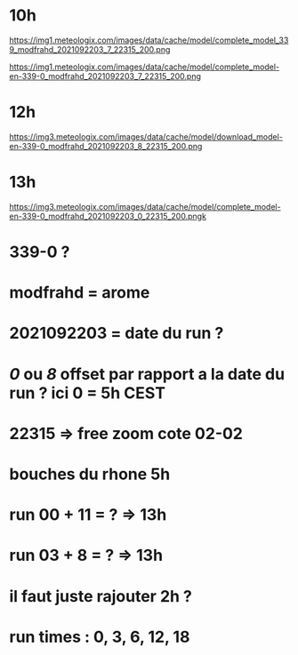 
# 10h
https://img1.meteologix.com/images/data/cache/model/complete_model_339_modfrahd_2021092203_7_22315_200.png

https://img1.meteologix.com/images/data/cache/model/complete_model-en-339-0_modfrahd_2021092203_7_22315_200.png
# 12h

https://img3.meteologix.com/images/data/cache/model/download_model-en-339-0_modfrahd_2021092203_8_22315_200.png
# 13h

https://img3.meteologix.com/images/data/cache/model/complete_model-en-339-0_modfrahd_2021092203_0_22315_200.pngk

# 339-0 ?
# modfrahd = arome
# 2021092203 = date du run  ?

# _0_ ou _8_ offset par rapport a la date du run ? ici 0 = 5h CEST

# 22315 => free zoom cote 02-02

# bouches du rhone 5h


# run 00 + 11 = ? => 13h
# run 03 + 8 = ? => 13h
# il faut juste rajouter 2h ?

# run times : 0, 3, 6, 12, 18

